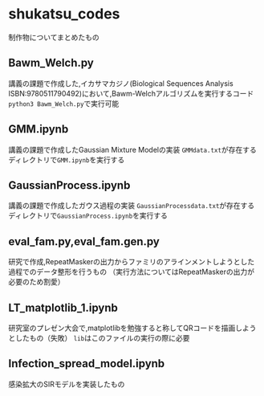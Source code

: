 # shukatsu_codes
制作物についてまとめたもの

## Bawm_Welch.py
講義の課題で作成した,イカサマカジノ(Biological Sequences Analysis ISBN:9780511790492)において,Bawm-Welchアルゴリズムを実行するコード
`python3 Bawm_Welch.py`で実行可能

## GMM.ipynb
講義の課題で作成したGaussian Mixture Modelの実装
`GMMdata.txt`が存在するディレクトリで`GMM.ipynb`を実行する

## GaussianProcess.ipynb
講義の課題で作成したガウス過程の実装
`GaussianProcessdata.txt`が存在するディレクトリで`GaussianProcess.ipynb`を実行する

## eval_fam.py,eval_fam.gen.py
研究で作成,RepeatMaskerの出力からファミリのアラインメントしようとした過程でのデータ整形を行うもの
（実行方法についてはRepeatMaskerの出力が必要のため割愛）

## LT_matplotlib_1.ipynb
研究室のプレゼン大会で,matplotlibを勉強すると称してQRコードを描画しようとしたもの（失敗）
`lib`はこのファイルの実行の際に必要

## Infection_spread_model.ipynb
感染拡大のSIRモデルを実装したもの
